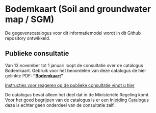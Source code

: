 # Bodemkaart (Soil and groundwater map / SGM)

De gegevenscatalogus voor dit informatiemodel wordt in dit Github repository ontwikkeld.

## Publieke consultatie
Van 13 november tot 1 januari loopt de consultatie over de catalogus Bodemkaart. Gebruik voor het beoordelen van deze catalogus de hier gelinkte PDF:
**“[Bodemkaart][1]"**

[Instructies voor reageren op de publieke consultatie vindt u hier][2]

De catalogus bevat alleen het deel dat in de Ministeriële Regeling komt. Voor het goed begrijpen van de catalogus is er een [Inleiding Catalogus][3] deze is echter geen onderdeel van de consultatie zelf. 

[1]: https://github.com/BROprogramma/SGM/raw/gh-pages/20181113_catalogus_Bodemkaart.pdf
[2]: https://github.com/BROprogramma/SGM/blob/gh-pages/consultatie-instructie.md
[3]: https://github.com/BROprogramma/SGM/raw/gh-pages/Inleiding%20catalogi%20modellen.pdf
